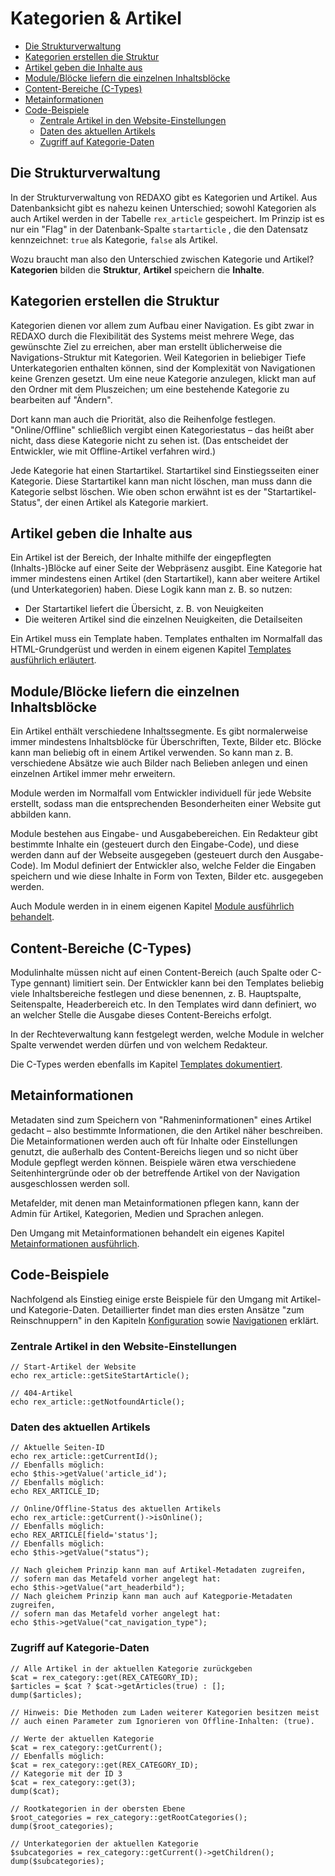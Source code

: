 # Kategorien & Artikel

* [Die Strukturverwaltung](#strukturverwaltung)
* [Kategorien erstellen die Struktur](#kategorien)
* [Artikel geben die Inhalte aus](#artikel)
* [Module/Blöcke liefern die einzelnen Inhaltsblöcke](#module)
* [Content-Bereiche (C-Types)](#ctypes)
* [Metainformationen](#metainfos)
* [Code-Beispiele](#code-beispiele)
  + [Zentrale Artikel in den Website-Einstellungen](#zentrale-artikel)
  + [Daten des aktuellen Artikels](#aktueller-artikel)
  + [Zugriff auf Kategorie-Daten](#kategorie-daten)

<a name="strukturverwaltung"></a>

## Die Strukturverwaltung

In der Strukturverwaltung von REDAXO gibt es Kategorien und Artikel. Aus Datenbanksicht gibt es nahezu keinen Unterschied; sowohl Kategorien als auch Artikel werden in der Tabelle `rex_article` gespeichert. Im Prinzip ist es nur ein "Flag" in der Datenbank-Spalte `startarticle` , die den Datensatz kennzeichnet: `true` als Kategorie, `false` als Artikel.

Wozu braucht man also den Unterschied zwischen Kategorie und Artikel? **Kategorien** bilden die **Struktur**, **Artikel** speichern die **Inhalte**.

<a name="kategorien"></a>

## Kategorien erstellen die Struktur

Kategorien dienen vor allem zum Aufbau einer Navigation. Es gibt zwar in REDAXO durch die Flexibilität des Systems meist mehrere Wege, das gewünschte Ziel zu erreichen, aber man erstellt üblicherweise die Navigations-Struktur mit Kategorien. Weil Kategorien in beliebiger Tiefe Unterkategorien enthalten können, sind der Komplexität von Navigationen keine Grenzen gesetzt. Um eine neue Kategorie anzulegen, klickt man auf den Ordner mit dem Pluszeichen; um eine bestehende Kategorie zu bearbeiten auf "Ändern".

Dort kann man auch die Priorität, also die Reihenfolge festlegen. "Online/Offline" schließlich vergibt einen Kategoriestatus – das heißt aber nicht, dass diese Kategorie nicht zu sehen ist. (Das entscheidet der Entwickler, wie mit Offline-Artikel verfahren wird.)

Jede Kategorie hat einen Startartikel. Startartikel sind Einstiegsseiten einer Kategorie. Diese Startartikel kann man nicht löschen, man muss dann die Kategorie selbst löschen. Wie oben schon erwähnt ist es der "Startartikel-Status", der einen Artikel als Kategorie markiert.

<a name="artikel"></a>

## Artikel geben die Inhalte aus

Ein Artikel ist der Bereich, der Inhalte mithilfe der eingepflegten (Inhalts-)Blöcke auf einer Seite der Webpräsenz ausgibt. Eine Kategorie hat immer mindestens einen Artikel (den Startartikel), kann aber weitere Artikel (und Unterkategorien) haben. Diese Logik kann man z. B. so nutzen:

* Der Startartikel liefert die Übersicht, z. B. von Neuigkeiten
* Die weiteren Artikel sind die einzelnen Neuigkeiten, die Detailseiten

Ein Artikel muss ein Template haben. Templates enthalten im Normalfall das HTML-Grundgerüst und werden in einem eigenen Kapitel [Templates ausführlich erläutert](/{{path}}/{{version}}/templates).

<a name="module"></a>

## Module/Blöcke liefern die einzelnen Inhaltsblöcke

Ein Artikel enthält verschiedene Inhaltssegmente. Es gibt normalerweise immer mindestens Inhaltsblöcke für Überschriften, Texte, Bilder etc.
Blöcke kann man beliebig oft in einem Artikel verwenden. So kann man z. B. verschiedene Absätze wie auch Bilder nach Belieben anlegen und einen einzelnen Artikel immer mehr erweitern.

Module werden im Normalfall vom Entwickler individuell für jede Website erstellt, sodass man die entsprechenden Besonderheiten einer Website gut abbilden kann.

Module bestehen aus Eingabe- und Ausgabebereichen. Ein Redakteur gibt bestimmte Inhalte ein (gesteuert durch den Eingabe-Code), und diese werden dann auf der Webseite ausgegeben (gesteuert durch den Ausgabe-Code). Im Modul definiert der Entwickler also, welche Felder die Eingaben speichern und wie diese Inhalte in Form von Texten, Bilder etc. ausgegeben werden.

Auch Module werden in in einem eigenen Kapitel [Module ausführlich behandelt](/{{path}}/{{version}}/module).

<a name="ctypes"></a>

## Content-Bereiche (C-Types)

Modulinhalte müssen nicht auf einen Content-Bereich (auch Spalte oder C-Type gennant) limitiert sein. Der Entwickler kann bei den Templates beliebig  viele Inhaltsbereiche festlegen und diese benennen, z. B. Hauptspalte, Seitenspalte, Headerbereich etc. In den Templates wird dann definiert, wo an welcher Stelle die Ausgabe dieses Content-Bereichs erfolgt.

In der Rechteverwaltung kann festgelegt werden, welche Module in welcher Spalte verwendet werden dürfen und von welchem Redakteur.

Die C-Types werden ebenfalls im Kapitel [Templates dokumentiert](/{{path}}/{{version}}/templates).

<a name="metainfos"></a>

## Metainformationen

Metadaten sind zum Speichern von "Rahmeninformationen" eines Artikel gedacht – also bestimmte Informationen, die den Artikel näher beschreiben. Die Metainformationen werden auch oft für Inhalte oder Einstellungen genutzt, die außerhalb des Content-Bereichs liegen und so nicht über Module gepflegt werden können. Beispiele wären etwa verschiedene Seitenhintergründe oder ob der betreffende Artikel von der Navigation ausgeschlossen werden soll.

Metafelder, mit denen man Metainformationen pflegen kann, kann der Admin für Artikel, Kategorien, Medien und Sprachen anlegen.

Den Umgang mit Metainformationen behandelt ein eigenes Kapitel [Metainformationen ausführlich](/{{path}}/{{version}}/metainformationen).

<a name="code-beispiele"></a>

## Code-Beispiele

Nachfolgend als Einstieg einige erste Beispiele für den Umgang mit Artikel- und Kategorie-Daten. Detaillierter findet man dies ersten Ansätze "zum Reinschnuppern" in den Kapiteln [Konfiguration](/{{path}}/{{version}}/konfiguration) sowie [Navigationen](/{{path}}/{{version}}/navigationen) erklärt.

<a name="zentrale-artikel"></a>

### Zentrale Artikel in den Website-Einstellungen

``` 
// Start-Artikel der Website
echo rex_article::getSiteStartArticle();

// 404-Artikel
echo rex_article::getNotfoundArticle();
```

<a name="aktueller-artikel"></a>

### Daten des aktuellen Artikels

``` 
// Aktuelle Seiten-ID
echo rex_article::getCurrentId();
// Ebenfalls möglich:
echo $this->getValue('article_id');
// Ebenfalls möglich:
echo REX_ARTICLE_ID;

// Online/Offline-Status des aktuellen Artikels
echo rex_article::getCurrent()->isOnline();
// Ebenfalls möglich:
echo REX_ARTICLE[field='status'];
// Ebenfalls möglich:
echo $this->getValue("status");

// Nach gleichem Prinzip kann man auf Artikel-Metadaten zugreifen,
// sofern man das Metafeld vorher angelegt hat:
echo $this->getValue("art_headerbild");
// Nach gleichem Prinzip kann man auch auf Kategporie-Metadaten zugreifen,
// sofern man das Metafeld vorher angelegt hat:
echo $this->getValue("cat_navigation_type");
```

<a name="kategorie-daten"></a>

### Zugriff auf Kategorie-Daten

``` 
// Alle Artikel in der aktuellen Kategorie zurückgeben
$cat = rex_category::get(REX_CATEGORY_ID);
$articles = $cat ? $cat->getArticles(true) : [];
dump($articles);

// Hinweis: Die Methoden zum Laden weiterer Kategorien besitzen meist
// auch einen Parameter zum Ignorieren von Offline-Inhalten: (true).

// Werte der aktuellen Kategorie
$cat = rex_category::getCurrent();
// Ebenfalls möglich:
$cat = rex_category::get(REX_CATEGORY_ID);
// Kategorie mit der ID 3
$cat = rex_category::get(3);
dump($cat);

// Rootkategorien in der obersten Ebene
$root_categories = rex_category::getRootCategories();
dump($root_categories);

// Unterkategorien der aktuellen Kategorie
$subcategories = rex_category::getCurrent()->getChildren();
dump($subcategories);
```
